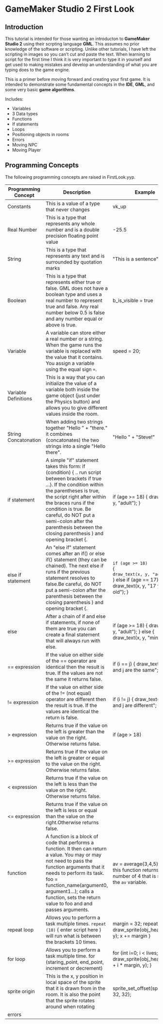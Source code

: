# GameMaker Studio 2 First Look

## Introduction
This tutorial is intended for those wanting an introducton to __GameMaker Studio 2__ using their scrpting language __GML__. This assumes no prior knowledge of the software or scripting. Unlike other tutorials, I have left the scripting in images so you can't cut and paste the text. When learning to script for the first time I think it is very important to type it in yourself and get used to making mistakes and develop an understanding of what you are typing does to the game engine.
  

This is a primer before moving forward and creating your first game.  It is intended to demonstrate some fundamental concepts in the __IDE__, __GML__, and some very basic __game algorithms__.  

Includes:

* Variables
* 3 Data types
* Functions
* If statements
* Loops
* Positioning objects in rooms
* Errors
* Moving NPC
* Moving Player

## Programming Concepts
The following programming concepts are raised in FirstLook.yyp.

| Programming Concept  | Description                                                                                                                                                                                                                                                                                                                                           | Example                                                                                                    |
|----------------------|-------------------------------------------------------------------------------------------------------------------------------------------------------------------------------------------------------------------------------------------------------------------------------------------------------------------------------------------------------|------------------------------------------------------------------------------------------------------------|
| Constants            | This is a value of a type that never changes                                                                                                                                                                                                                                                                                                          | vk_up                                                                                                      |
| Real Number          | This is a type that represents any whole number  and is a double precision floating point value                                                                                                                                                                                                                                                       | -25.5                                                                                                      |
| String               | This is a type that represents any text and is surrounded by quotation marks                                                                                                                                                                                                                                                                          | "This is a sentence"                                                                                       |
| Boolean              | This is a type that represents either true or false.   GML does not have a boolean type and uses a real number  to represent true and false.  Any real number below 0.5 is false and any  number equal or above is true.                                                                                                                              | b_is_visible = true                                                                                        |
| Variable             | A variable can store either a real number or a string. When the game  runs the variable is replaced with the value that it contains.  You assign a variable using the equal sign `=`.                                                                                                                                                                 | speed = 20;                                                                                                |
| Variable Definitions | This is a way that you can initialize the value of a variable both inside the game object (just under the Physics button) and allows you to give different values inside the room.                                                                                                                                                                    |                                                                                                            |
| String Concatonation | When adding two strings together "Hello " + "there." it combines (concatonates)  the two strings into a single "Hello there".                                                                                                                                                                                                                         | "Hello " + "Steve!"                                                                                        |
| if statement         | A simple "if" statement takes this form: if (condition) { .. run script between brackets if true ...}.  If the condition within the parentheses is true, the  script right after within the braces runs if the condition is true. Be careful, do NOT put a semi-colon after the parenthesis between the closing parenthesis )  and opening bracket {. | if (age >= 18) {    draw_text(x, y, "adult"); }                                                            |
| else if statement    | An "else if" statement comes after an if() or else if() statement  (they can be chained).  The next else if runs if the previous statement resolves  to false.Be careful, do NOT put a semi-colon after the parenthesis between the  closing parenthesis ) and opening bracket {.                                                                     | `if (age >= 18)`<br>{<br>`draw_text(x, y, "adult");` } else if (age == 17) {   draw_text(x, y, "17 year old"); }  |
| else                 | After a chain of if and else if statements, if none of them are true you can  create a final statement that will always run with else.                                                                                                                                                                                                                | if (age >= 18) {   draw_text(x, y, "adult"); } else {   draw_text(x, y, "minor"); }                        |
| == expression        | If the value on either side of the == operator are identical then the result is  true.  If the values are not the same it returns false.                                                                                                                                                                                                              | if (i == j) {   draw_text(x, y, "i and j are                      the same"; }                             |
| != expression        | If the value on either side of the != (not equal) operator are different then the result is true.  If the values are identical the return is false.                                                                                                                                                                                                   | if (i != j) {   draw_text(x, y, "i and j are                    different"; }                              |
| > expression         | Returns true if the value on the left is greater than the value on the right. Otherwise returns false.                                                                                                                                                                                                                                                | if (age > 18)                                                                                              |
| >= expression        | Returns true if the value on the left is greater or equal to the value on the  right. Otherwise returns false.                                                                                                                                                                                                                                        |                                                                                                            |
| < expression         | Returns true if the value on the left is less than the value on the right. Otherwise returns false.                                                                                                                                                                                                                                                   |                                                                                                            |
| <= expression        | Returns true if the value on the left is less or equal than the value on the  right.Otherwise returns false.                                                                                                                                                                                                                                          |                                                                                                            |
| function             | A function is a block of code that performs a function.  It then can return a value.  You may or may not need to pass the function arguments that it  needs to perform its task.  foo = function_name(argument0, argument1...); calls a function, sets the return value to foo and and passes arguments.                                              | av = average(3,4,5); note: this function returns the real number of 4 that is stored in the `av` variable. |
| repeat loop          | Allows you to perform a task multiple times.  `repeat (10)` { enter script here }  will run what is between the brackets 10 times.                                                                                                                                                                                                                    |  margin = 32; repeat(lives) {     draw_sprite(obj_heart, 0, x, y);   x += margin  }                        |
| for loop             | Allows you to perform a task multiple time.   for (staring_point, end_point, increment or decrement)                                                                                                                                                                                                                                                  | for (int i=0; i < lives; ++i) {   draw_sprite(obj_heart, 0, x + i * margin, y); }                          |
| sprite origin        | This is the x, y position in local space of the sprite that it is drawn from in the room.  It is also the point that the sprite rotates around when rotating                                                                                                                                                                                          | sprite_set_offset(spr_player, 32, 32);                                                                     |
| errors               |                                                                                                                                                                                                                                                                                                                                                       |                                                                                                            |
